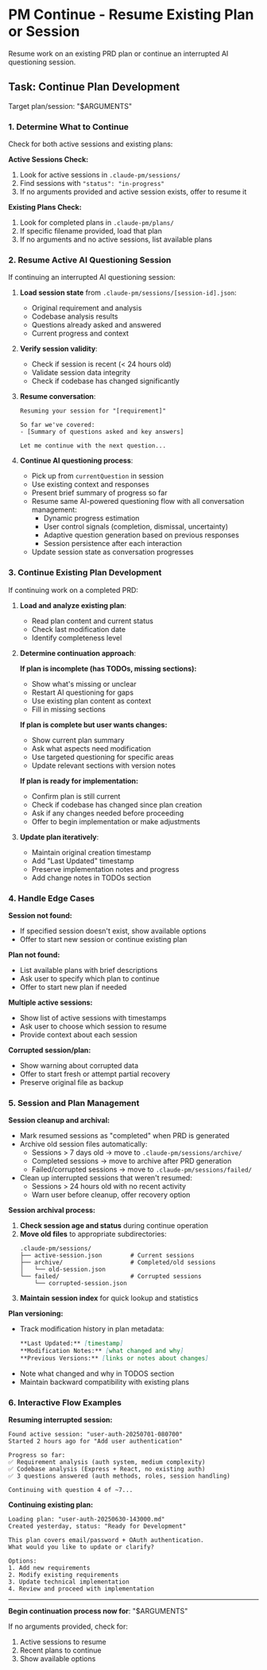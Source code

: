 # PM Continue - Resume Existing Plan or Session

Resume work on an existing PRD plan or continue an interrupted AI questioning session.

## Task: Continue Plan Development

Target plan/session: "$ARGUMENTS"

### 1. Determine What to Continue

Check for both active sessions and existing plans:

**Active Sessions Check:**
1. Look for active sessions in `.claude-pm/sessions/`
2. Find sessions with `"status": "in-progress"`
3. If no arguments provided and active session exists, offer to resume it

**Existing Plans Check:**
1. Look for completed plans in `.claude-pm/plans/`
2. If specific filename provided, load that plan
3. If no arguments and no active sessions, list available plans

### 2. Resume Active AI Questioning Session

If continuing an interrupted AI questioning session:

1. **Load session state** from `.claude-pm/sessions/[session-id].json`:
   - Original requirement and analysis
   - Codebase analysis results
   - Questions already asked and answered
   - Current progress and context

2. **Verify session validity**:
   - Check if session is recent (< 24 hours old)
   - Validate session data integrity
   - Check if codebase has changed significantly

3. **Resume conversation**:
   ```
   Resuming your session for "[requirement]"
   
   So far we've covered:
   - [Summary of questions asked and key answers]
   
   Let me continue with the next question...
   ```

4. **Continue AI questioning process**:
   - Pick up from `currentQuestion` in session
   - Use existing context and responses  
   - Present brief summary of progress so far
   - Resume same AI-powered questioning flow with all conversation management:
     - Dynamic progress estimation
     - User control signals (completion, dismissal, uncertainty)
     - Adaptive question generation based on previous responses
     - Session persistence after each interaction
   - Update session state as conversation progresses

### 3. Continue Existing Plan Development

If continuing work on a completed PRD:

1. **Load and analyze existing plan**:
   - Read plan content and current status
   - Check last modification date
   - Identify completeness level

2. **Determine continuation approach**:

   **If plan is incomplete (has TODOs, missing sections):**
   - Show what's missing or unclear
   - Restart AI questioning for gaps
   - Use existing plan content as context
   - Fill in missing sections

   **If plan is complete but user wants changes:**
   - Show current plan summary
   - Ask what aspects need modification
   - Use targeted questioning for specific areas
   - Update relevant sections with version notes

   **If plan is ready for implementation:**
   - Confirm plan is still current
   - Check if codebase has changed since plan creation
   - Ask if any changes needed before proceeding
   - Offer to begin implementation or make adjustments

3. **Update plan iteratively**:
   - Maintain original creation timestamp
   - Add "Last Updated" timestamp
   - Preserve implementation notes and progress
   - Add change notes in TODOs section

### 4. Handle Edge Cases

**Session not found:**
- If specified session doesn't exist, show available options
- Offer to start new session or continue existing plan

**Plan not found:**
- List available plans with brief descriptions
- Ask user to specify which plan to continue
- Offer to start new plan if needed

**Multiple active sessions:**
- Show list of active sessions with timestamps
- Ask user to choose which session to resume
- Provide context about each session

**Corrupted session/plan:**
- Show warning about corrupted data
- Offer to start fresh or attempt partial recovery
- Preserve original file as backup

### 5. Session and Plan Management

**Session cleanup and archival:**
- Mark resumed sessions as "completed" when PRD is generated
- Archive old session files automatically:
  - Sessions > 7 days old → move to `.claude-pm/sessions/archive/`
  - Completed sessions → move to archive after PRD generation
  - Failed/corrupted sessions → move to `.claude-pm/sessions/failed/`
- Clean up interrupted sessions that weren't resumed:
  - Sessions > 24 hours old with no recent activity
  - Warn user before cleanup, offer recovery option

**Session archival process:**
1. **Check session age and status** during continue operation
2. **Move old files** to appropriate subdirectories:
   ```
   .claude-pm/sessions/
   ├── active-session.json        # Current sessions
   ├── archive/                   # Completed/old sessions
   │   └── old-session.json
   └── failed/                    # Corrupted sessions
       └── corrupted-session.json
   ```
3. **Maintain session index** for quick lookup and statistics

**Plan versioning:**
- Track modification history in plan metadata:
  ```markdown
  **Last Updated:** [timestamp]
  **Modification Notes:** [what changed and why]
  **Previous Versions:** [links or notes about changes]
  ```
- Note what changed and why in TODOS section
- Maintain backward compatibility with existing plans

### 6. Interactive Flow Examples

**Resuming interrupted session:**
```
Found active session: "user-auth-20250701-080700"
Started 2 hours ago for "Add user authentication"

Progress so far:
✅ Requirement analysis (auth system, medium complexity)
✅ Codebase analysis (Express + React, no existing auth)
✅ 3 questions answered (auth methods, roles, session handling)

Continuing with question 4 of ~7...
```

**Continuing existing plan:**
```
Loading plan: "user-auth-20250630-143000.md"
Created yesterday, status: "Ready for Development"

This plan covers email/password + OAuth authentication.
What would you like to update or clarify?

Options:
1. Add new requirements
2. Modify existing requirements  
3. Update technical implementation
4. Review and proceed with implementation
```

---

**Begin continuation process now for**: "$ARGUMENTS"

If no arguments provided, check for:
1. Active sessions to resume
2. Recent plans to continue
3. Show available options